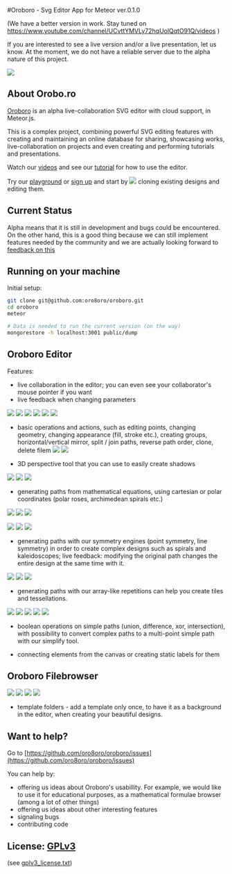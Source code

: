 #Oroboro - Svg Editor App for Meteor ver.0.1.0

(We have a better version in work. Stay tuned on https://www.youtube.com/channel/UCvttYMVLy72hqUolQqtO91Q/videos )

If you are interested to see a live version and/or a live presentation, let us know. At the moment, we do not have a reliable server due to the alpha nature of this project.

![](http://orobo.go.ro:3500/file/JZXXMo5N38iwgfNAG/0.1)

## About Orobo.ro

[Oroboro](http://orobo.go.ro:3500) is an alpha live-collaboration SVG editor with cloud support, in Meteor.js.

This is a complex project, combining powerful SVG editing features with creating and maintaining an online database for sharing, showcasing works, live-collaboration on projects and even creating and performing tutorials and presentations.


Watch our [videos](https://www.youtube.com/playlist?list=PL323JufuD9JBh3p4P5atyV40B0SXrU99Y) and see our [tutorial](http://orobo.go.ro:3500/md/tutorial) for how to use the editor.

Try our [playground](http://orobo.go.ro:3500/filem/eGfQyh6jCqxeEYmex) or [sign up](http://orobo.go.ro:3500) and start by ![](http://orobo.go.ro:3500/file/menuItemClone/0.04) cloning existing designs and editing them.

## Current Status

Alpha means that it is still in development and bugs could be encountered. On the other hand, this is a good thing because we can still implement features needed by the community and we are actually looking forward to [feedback on this](https://github.com/oro8oro/oroboro/issues)

## Running on your machine

Initial setup:

```bash
git clone git@github.com:oro8oro/oroboro.git
cd oroboro
meteor

# Data is needed to run the current version (on the way)
mongorestore -h localhost:3001 public/dump
```


## Oroboro Editor

Features:

- live collaboration in the editor; you can even see your collaborator's mouse pointer if you want
- live feedback when changing parameters

![](http://orobo.go.ro:3500/file/Caj6Gda3CFZGnvn8v/0.1)
![](http://orobo.go.ro:3500/file/fEv7RE3LdYpQ4Q8TW/0.1)
![](http://orobo.go.ro:3500/file/n6yMHex8KcBPBC9Ts/0.1)
![](http://orobo.go.ro:3500/file/8JyQRohBkBZvzRwEp/0.1)
![](http://orobo.go.ro:3500/file/ngiimZYX6f5FtJdY2/0.1)
![](http://orobo.go.ro:3500/file/7jLp2apKztDxd6Siv/0.1)

 - basic operations and actions, such as editing points, changing geometry, changing appearance (fill, stroke etc.), creating groups, horizontal/vertical mirror, split / join paths, reverse path order, clone, delete
 filem
 [![](http://orobo.go.ro:3500/file/nzumC3jDDPK6jnPTZ/0.1)](http://orobo.go.ro:3500/viewer?url=/file/nzumC3jDDPK6jnPTZ)
 [![](http://orobo.go.ro:3500/file/oPifnc3gKSdxqaipz/0.1)](http://orobo.go.ro:3500/viewer?url=/file/oPifnc3gKSdxqaipz)

 - 3D perspective tool that you can use to easily create shadows

 [![](http://orobo.go.ro:3500/file/2oBer6NfjwHpWjYXm/0.1)](http://orobo.go.ro:3500/viewer?url=/file/2oBer6NfjwHpWjYXm)
 [![](http://orobo.go.ro:3500/file/i5CppdgDDB5LpKn3S/0.1)](http://orobo.go.ro:3500/viewer?url=/file/i5CppdgDDB5LpKn3S)
 [![](http://orobo.go.ro:3500/file/ucTL7f4TFNFP4ZGEA/0.1)](http://orobo.go.ro:3500/viewer?url=/file/ucTL7f4TFNFP4ZGEA)

 - generating paths from mathematical equations, using cartesian or polar coordinates (polar roses, archimedean spirals etc.)

 [![](http://orobo.go.ro:3500/file/gzG3QnbfhFMbBQCzf/0.1)](http://orobo.go.ro:3500/viewer?url=/file/gzG3QnbfhFMbBQCzf)
 [![](http://orobo.go.ro:3500/file/z5CTy2uBPegog5Bnv/0.1)](http://orobo.go.ro:3500/viewer?url=/file/z5CTy2uBPegog5Bnv)
 [![](http://orobo.go.ro:3500/file/nPW3sGvBa57m87d7d/0.1)](http://orobo.go.ro:3500/viewer?url=/file/nPW3sGvBa57m87d7d)

 [![](http://orobo.go.ro:3500/file/h2bNyDpySrwrsG5N2/0.1)](http://orobo.go.ro:3500/viewer?url=/file/h2bNyDpySrwrsG5N2)
 [![](http://orobo.go.ro:3500/file/KBtAqH623Src52i96/0.1)](http://orobo.go.ro:3500/viewer?url=/file/KBtAqH623Src52i96)
 [![](http://orobo.go.ro:3500/file/zrsJTCFpCXKYh8dxE/0.1)](http://orobo.go.ro:3500/viewer?url=/file/zrsJTCFpCXKYh8dxE)

 - generating paths with our symmetry engines (point symmetry, line symmetry) in order to create complex designs such as spirals and kaleidoscopes; live feedback: modifying the original path changes the entire design at the same time with it.

 [![](http://orobo.go.ro:3500/file/2CC2YmbKH9pzL4rb8/0.1)](http://orobo.go.ro:3500/viewer?url=/file/2CC2YmbKH9pzL4rb8)
 [![](http://orobo.go.ro:3500/file/xkYrgQSscp4yoKM9v/0.1)](http://orobo.go.ro:3500/viewer?url=/file/xkYrgQSscp4yoKM9v)
 [![](http://orobo.go.ro:3500/file/iQdYEY4DHG5EJkTLd/0.1)](http://orobo.go.ro:3500/viewer?url=/file/iQdYEY4DHG5EJkTLd)

 - generating paths with our array-like repetitions can help you create tiles and tessellations.

 [![](http://orobo.go.ro:3500/file/ACKSA92hnv8Xm7TdQ/0.1)](http://orobo.go.ro:3500/viewer?url=/file/ACKSA92hnv8Xm7TdQ)
 [![](http://orobo.go.ro:3500/file/5j8hem49B5c8Wmf8w/0.1)](http://orobo.go.ro:3500/viewer?url=/file/5j8hem49B5c8Wmf8w)
 [![](http://orobo.go.ro:3500/file/Li8SBbTjjfmwdhAg8/0.1)](http://orobo.go.ro:3500/viewer?url=/file/Li8SBbTjjfmwdhAg8)
 [![](http://orobo.go.ro:3500/file/MTeMg4fEryLvaSoBX/0.1)](http://orobo.go.ro:3500/viewer?url=/file/MTeMg4fEryLvaSoBX)
 [![](http://orobo.go.ro:3500/file/qDRbePmMAJgGhgzcg/0.1)](http://orobo.go.ro:3500/viewer?url=/file/qDRbePmMAJgGhgzcg)

 - boolean operations on simple paths (union, difference, xor, intersection), with possibility to convert complex paths to a multi-point simple path with our simplify tool.

 - connecting elements from the canvas or creating static labels for them



## Oroboro Filebrowser

[![](http://orobo.go.ro:3500/file/9soqDH7MhEw8rcXBx/0.1)](http://orobo.go.ro:3500/viewer?url=/file/9soqDH7MhEw8rcXBx)
[![](http://orobo.go.ro:3500/file/yds48TWE8TpC39SXQ/0.1)](http://orobo.go.ro:3500/viewer?url=/file/yds48TWE8TpC39SXQ)
[![](http://orobo.go.ro:3500/file/k6oThcBq7HrPE2hEN/0.1)](http://orobo.go.ro:3500/viewer?url=/file/k6oThcBq7HrPE2hEN)
[![](http://orobo.go.ro:3500/file/xNdm3hx4M3WLhGd7x/0.1)](http://orobo.go.ro:3500/viewer?url=/file/xNdm3hx4M3WLhGd7x)

- template folders - add a template only once, to have it as a background in the editor, when creating your beautiful designs.


## Want to help?

Go to [https://github.com/oro8oro/oroboro/issues](https://github.com/oro8oro/oroboro/issues)

You can help by:
 - offering us ideas about Oroboro's usabillity. For example, we would like to use it for educational purposes, as a mathematical formulae browser (among a lot of other things)
 - offering us ideas about other interesting features
 - signaling bugs
 - contributing code

## License: [GPLv3](http://www.gnu.org/copyleft/gpl.html)

(see [gplv3_license.txt](https://raw.githubusercontent.com/oro8oro/oroboro/master/gplv3_license.txt))
